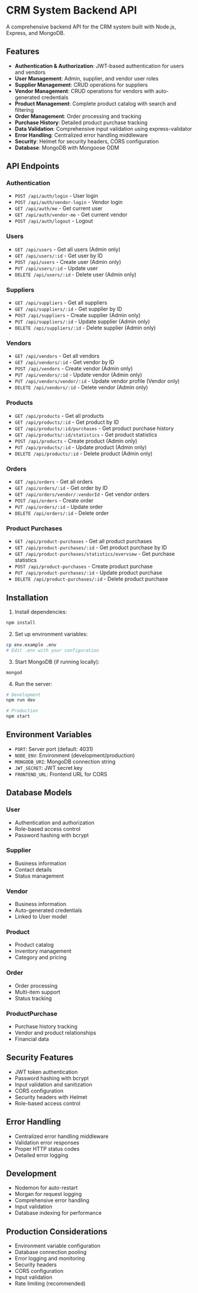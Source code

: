 # CRM System Backend API

A comprehensive backend API for the CRM system built with Node.js, Express, and MongoDB.

## Features

- **Authentication & Authorization**: JWT-based authentication for users and vendors
- **User Management**: Admin, supplier, and vendor user roles
- **Supplier Management**: CRUD operations for suppliers
- **Vendor Management**: CRUD operations for vendors with auto-generated credentials
- **Product Management**: Complete product catalog with search and filtering
- **Order Management**: Order processing and tracking
- **Purchase History**: Detailed product purchase tracking
- **Data Validation**: Comprehensive input validation using express-validator
- **Error Handling**: Centralized error handling middleware
- **Security**: Helmet for security headers, CORS configuration
- **Database**: MongoDB with Mongoose ODM

## API Endpoints

### Authentication
- `POST /api/auth/login` - User login
- `POST /api/auth/vendor-login` - Vendor login
- `GET /api/auth/me` - Get current user
- `GET /api/auth/vendor-me` - Get current vendor
- `POST /api/auth/logout` - Logout

### Users
- `GET /api/users` - Get all users (Admin only)
- `GET /api/users/:id` - Get user by ID
- `POST /api/users` - Create user (Admin only)
- `PUT /api/users/:id` - Update user
- `DELETE /api/users/:id` - Delete user (Admin only)

### Suppliers
- `GET /api/suppliers` - Get all suppliers
- `GET /api/suppliers/:id` - Get supplier by ID
- `POST /api/suppliers` - Create supplier (Admin only)
- `PUT /api/suppliers/:id` - Update supplier (Admin only)
- `DELETE /api/suppliers/:id` - Delete supplier (Admin only)

### Vendors
- `GET /api/vendors` - Get all vendors
- `GET /api/vendors/:id` - Get vendor by ID
- `POST /api/vendors` - Create vendor (Admin only)
- `PUT /api/vendors/:id` - Update vendor (Admin only)
- `PUT /api/vendors/vendor/:id` - Update vendor profile (Vendor only)
- `DELETE /api/vendors/:id` - Delete vendor (Admin only)

### Products
- `GET /api/products` - Get all products
- `GET /api/products/:id` - Get product by ID
- `GET /api/products/:id/purchases` - Get product purchase history
- `GET /api/products/:id/statistics` - Get product statistics
- `POST /api/products` - Create product (Admin only)
- `PUT /api/products/:id` - Update product (Admin only)
- `DELETE /api/products/:id` - Delete product (Admin only)

### Orders
- `GET /api/orders` - Get all orders
- `GET /api/orders/:id` - Get order by ID
- `GET /api/orders/vendor/:vendorId` - Get vendor orders
- `POST /api/orders` - Create order
- `PUT /api/orders/:id` - Update order
- `DELETE /api/orders/:id` - Delete order

### Product Purchases
- `GET /api/product-purchases` - Get all product purchases
- `GET /api/product-purchases/:id` - Get product purchase by ID
- `GET /api/product-purchases/statistics/overview` - Get purchase statistics
- `POST /api/product-purchases` - Create product purchase
- `PUT /api/product-purchases/:id` - Update product purchase
- `DELETE /api/product-purchases/:id` - Delete product purchase

## Installation

1. Install dependencies:
```bash
npm install
```

2. Set up environment variables:
```bash
cp env.example .env
# Edit .env with your configuration
```

3. Start MongoDB (if running locally):
```bash
mongod
```

4. Run the server:
```bash
# Development
npm run dev

# Production
npm start
```

## Environment Variables

- `PORT`: Server port (default: 4031)
- `NODE_ENV`: Environment (development/production)
- `MONGODB_URI`: MongoDB connection string
- `JWT_SECRET`: JWT secret key
- `FRONTEND_URL`: Frontend URL for CORS

## Database Models

### User
- Authentication and authorization
- Role-based access control
- Password hashing with bcrypt

### Supplier
- Business information
- Contact details
- Status management

### Vendor
- Business information
- Auto-generated credentials
- Linked to User model

### Product
- Product catalog
- Inventory management
- Category and pricing

### Order
- Order processing
- Multi-item support
- Status tracking

### ProductPurchase
- Purchase history tracking
- Vendor and product relationships
- Financial data

## Security Features

- JWT token authentication
- Password hashing with bcrypt
- Input validation and sanitization
- CORS configuration
- Security headers with Helmet
- Role-based access control

## Error Handling

- Centralized error handling middleware
- Validation error responses
- Proper HTTP status codes
- Detailed error logging

## Development

- Nodemon for auto-restart
- Morgan for request logging
- Comprehensive error handling
- Input validation
- Database indexing for performance

## Production Considerations

- Environment variable configuration
- Database connection pooling
- Error logging and monitoring
- Security headers
- CORS configuration
- Input validation
- Rate limiting (recommended)
